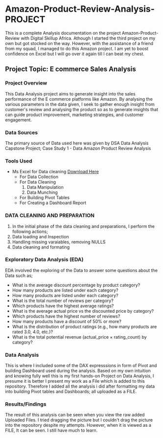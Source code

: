 # Amazon-Product-Review-Analysis-PROJECT
This is a complete Analysis documentation on the project Amazon-Product-Review with Digital Skillup Africa.
Athough I started the third project on my own but got stocked on the way. However, with the assistance of a friend from my squad, I managed to do this Amazon project. I am yet to boost confidence on Excel but I will go over it again till I can beat my chest.

## Project Topic: E commerce Sales Analysis

### Project Overview
This Data Analysis project aims to generate insight into the sales performance of the E commerce platforms like Amazon.
By analysing the various parameters in the data given, I seek to gather enough insight from customer's review and analysing the product so as to generate insights that can guide product improvement, marketing strategies, and customer engagement.

### Data Sources
The primary source of Data used here was given by DSA Data Analysis Capstone Project; Case Study 1 - Data Amazon Product Review Analysis

### Tools Used
- Ms Excel for Data cleaning [Download Here](https://www.microsoft.com)
  - For Data Collection
  - For Data Cleaning
     1.   Data Manipulation
     2.   Data Munching
  - For Building Pivot Tables
  - For Creating a Dashboard Report

### DATA CLEANING AND PREPARATION
 1. In the initial phase of the data cleaning and preparations, I perform the following actions;
 2. Data loading and Inspection
 3. Handling missing varaiables, removing NULLS
 4. Data cleaning and formating
    
### Exploratory Data Analysis (EDA)
EDA involved the exploring of the Data to answer some questions about the Data such as;
- What is the average discount percentage by product category? 
- How many products are listed under each category?
- How many products are listed under each category?
- What is the total number of reviews per category?
- Which products have the highest average ratings?
- What is the average actual price vs the discounted price by category?
- Which products have the highest number of reviews?
-  How many products have a discount of 50% or more?
- What is the distribution of product ratings (e.g., how many products are rated 3.0, 4.0, etc.)?
- What is the total potential revenue (actual_price × rating_count) by category?

### Data Analysis
This is where I included some of the DAX expresssions in form of Pivot and building Dashboard used during the analysis. Based on my own intuition and knowing fully well this is my first hands-on Project on Data Analysis, I presume it is better I present my work as a File which is added to this repository. Therefore I added all the analysis i did after formatting my data into building Pivot tables and Dashboards; all uploaded as a FILE.


### Results/Findings
The result of this analysis can be seen when you view the raw added Uploaded Files. I tried dragging the picture but I couldn't drag the picture into the repository despite my attempts. However, when it is viewed as a FILE, It can be seen. I still have much to learn.


